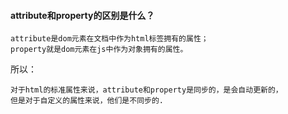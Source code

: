 #### attribute和property的区别是什么？

```
attribute是dom元素在文档中作为html标签拥有的属性；
property就是dom元素在js中作为对象拥有的属性。
```

所以：
```
对于html的标准属性来说，attribute和property是同步的，是会自动更新的，
但是对于自定义的属性来说，他们是不同步的.
```